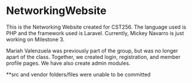# NetworkingWebsite

This is the Networking Website created for CST256. The language used is PHP and the framework used is Laravel. Currently, Mickey Navarro is just working on Milestone 3. 

Mariah Valenzuela was previously part of the group, but was no longer apart of the class. Together, we created login, registration, and member profile pages. We have also create admin modules. 

**src and vendor folders/files were unable to be committed
